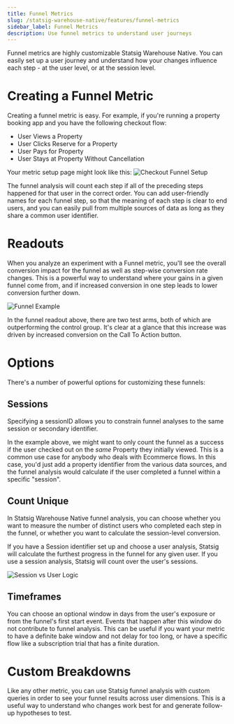 ```yaml
---
title: Funnel Metrics
slug: /statsig-warehouse-native/features/funnel-metrics
sidebar_label: Funnel Metrics
description: Use funnel metrics to understand user journeys
---
```


Funnel metrics are highly customizable Statsig Warehouse Native. You can easily set up a user journey and understand how your changes influence each step - at the user level, or at the session level.

# Creating a Funnel Metric

Creating a funnel metric is easy. For example, if you're running a property booking app and you have the following checkout flow:

- User Views a Property
- User Clicks Reserve for a Property
- User Pays for Property
- User Stays at Property Without Cancellation

Your metric setup page might look like this:
![Checkout Funnel Setup](https://github.com/statsig-io/docs/assets/102695539/55775447-ed40-4f73-bb5d-73b132423df5)

The funnel analysis will count each step if all of the preceding steps happened for that user in the correct order. You can add user-friendly names for each funnel step, so that the meaning
of each step is clear to end users, and you can easily pull from multiple sources of data as long as they share a common user identifier.

# Readouts

When you analyze an experiment with a Funnel metric, you'll see the overall conversion impact for the funnel as well as step-wise conversion rate changes. This is a powerful way to understand
where your gains in a given funnel come from, and if increased conversion in one step leads to lower conversion further down.

![Funnel Example](https://github.com/statsig-io/docs/assets/102695539/3d010bee-2c47-4bc1-966b-9cc84a0c4ed8)

In the funnel readout above, there are two test arms, both of which are outperforming the control group. It's clear at a glance that this increase was driven by increased conversion on the Call To Action button.

# Options

There's a number of powerful options for customizing these funnels:

## Sessions

Specifying a sessionID allows you to constrain funnel analyses to the same session or secondary identifier.

In the example above, we might want to only count the funnel as a success if the user checked out on the _same_ Property they initially viewed. This is a common use case for anybody
who deals with Ecommerce flows. In this case, you'd just add a property identifier from the various data sources, and the funnel analysis would calculate if the user completed a funnel
within a specific "session".

## Count Unique

In Statsig Warehouse Native funnel analysis, you can choose whether you want to measure the number of distinct users who completed each step in the funnel, or whether you want to calculate
the session-level conversion.

If you have a Session identifier set up and choose a user analysis, Statsig will calculate the furthest progress in the funnel for any given user. If you use a session analysis,
Statsig will count over the user's sessions.

![Session vs User Logic](https://github.com/statsig-io/docs/assets/102695539/052aeee0-12a0-4cd8-9eeb-a4768f0d1404)

## Timeframes

You can choose an optional window in days from the user's exposure or from the funnel's first start event. Events that happen after this window do not contribute to funnel analysis. This can be useful
if you want your metric to have a definite bake window and not delay for too long, or have a specific flow like a subscription trial that has a finite duration.

# Custom Breakdowns

Like any other metric, you can use Statsig funnel analysis with custom queries in order to see your funnel results across user dimensions. This is a useful way to understand who changes work best for and generate follow-up hypotheses to test.
